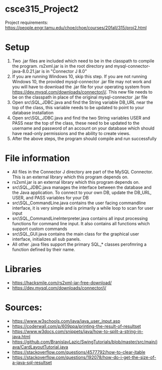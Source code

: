 # csce315_Project2
Project requirements: https://people.engr.tamu.edu/choe/choe/courses/20fall/315/proj2.html

# Setup
1. Two .jar files are included which need to be in the classpath to compile the program. rs2xml.jar is in the root directory and mysql-connector-java-8.0.21.jar is in "Connector J 8.0" 
2. If you are running Windows 10, skip this step. If you are not running Windows 10, the provided mysql-connector .jar file may not work and you will have to download the .jar file for your operating system from https://dev.mysql.com/downloads/connector/j/. This new file needs to be on the classpath in place of the original mysql-connector .jar file
3. Open src\SQL_JDBC.java and find the String variable DB_URL near the top of the class, this variable needs to be updated to point to your database installation
4. Open src\SQL_JDBC.java and find the two String variables USER and PASS near the top of the class, these need to be updated to the username and password of an account on your database which should have read-only permissions and the ability to create views.
5. After the above steps, the program should compile and run successfully

# File information
* All files in the Connector J directory are part of the MySQL Connector. This is an external library which this program depends on.
* rs2xml.jar is an external library which this program depends on. 
* src\SQL_JDBC.java manages the interface between the database and the Java application. To connect to your own DB, update the DB_URL, USER, and PASS variables for your DB
* src\SQL_CommandLine.java contains the user facing commandline interface, it is very simple and is primarily a while loop to scan for user input
* src\SQL_CommandLineInterpreter.java contains all input processing functions for command line input. It also contains all functions which support custom commands
* src\SQL_GUI.java contains the main class for the graphical user interface, initializes all sub panels.
* All other .java files support the primary SQL_* classes perofmring a function defined by their name.

# Libraries
* https://hacksmile.com/rs2xml-jar-free-download/
* https://dev.mysql.com/downloads/connector/j/

# Sources:
* https://www.w3schools.com/java/java_user_input.asp
* https://coderwall.com/p/609ppa/printing-the-result-of-resultset
* https://www.w3docs.com/snippets/java/how-to-split-a-string-in-java.html
* https://github.com/BranislavLazic/SwingTutorials/blob/master/src/main/java/CardLayoutTutorial.java
* https://stackoverflow.com/questions/4577792/how-to-clear-jtable
* https://stackoverflow.com/questions/192078/how-do-i-get-the-size-of-a-java-sql-resultset
